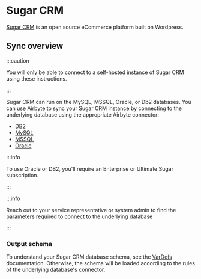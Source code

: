 # Sugar CRM

[Sugar CRM](https://www.sugarcrm.com/) is an open source eCommerce platform built on Wordpress.

## Sync overview

:::caution

You will only be able to connect to a self-hosted instance of Sugar CRM using these instructions.

:::

Sugar CRM can run on the MySQL, MSSQL, Oracle, or Db2 databases. You can use Airbyte to sync your Sugar CRM instance by connecting to the underlying database using the appropriate Airbyte connector:

- [DB2](db2)
- [MySQL](mysql)
- [MSSQL](mssql)
- [Oracle](oracle)

:::info

To use Oracle or DB2, you'll require an Enterprise or Ultimate Sugar subscription.

:::

:::info

Reach out to your service representative or system admin to find the parameters required to connect to the underlying database

:::

### Output schema

To understand your Sugar CRM database schema, see the [VarDefs](https://support.sugarcrm.com/Documentation/Sugar_Developer/Sugar_Developer_Guide_11.0/Data_Framework/Vardefs/) documentation. Otherwise, the schema will be loaded according to the rules of the underlying database's connector.
